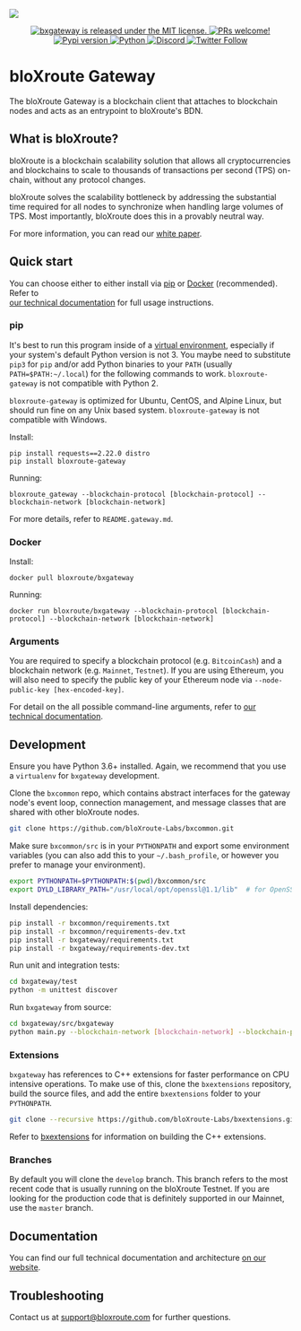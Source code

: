 [![](images/logo.png)](https://bloxroute.com)
<p align="center">
  <a href="https://github.com/bloXroute-Labs/bxgateway/blob/develop/LICENSE.md">
    <img src="https://img.shields.io/badge/license-MIT-blue.svg" alt="bxgateway is released under the MIT license." />
  </a>
  <a href="https://github.com/bloXroute-Labs/bxgateway/blob/develop/CONTRIBUTING.md">
    <img src="https://img.shields.io/badge/PRs-welcome-brightgreen.svg" alt="PRs welcome!" />
  </a>
  <a href="https://badge.fury.io/py/bloxroute-gateway">
    <img src="https://badge.fury.io/py/bloxroute-gateway.svg" alt="Pypi version" />
  </a>
    <a href="https://python.org">
    <img alt="Python" src="https://img.shields.io/badge/Python-3.6%20%7C%203.7-blue">  
  </a>
  <a href="https://discord.gg/FAYTEMm">
    <img alt="Discord" src="https://img.shields.io/discord/638409433860407300?logo=discord">  
  </a>
  <a href="https://twitter.com/intent/follow?screen_name=bloxroutelabs">
    <img alt="Twitter Follow" src="https://img.shields.io/twitter/follow/bloxroutelabs?style=social">  
  </a>
</p>

# bloXroute Gateway
The bloXroute Gateway is a blockchain client that attaches to blockchain nodes and acts as an entrypoint to bloXroute's BDN.
## What is bloXroute?

bloXroute is a blockchain scalability solution that allows all cryptocurrencies and blockchains to scale to 
thousands of transactions per second (TPS) on-chain, without any protocol changes.

bloXroute solves the scalability bottleneck by addressing the substantial time required for all nodes to synchronize 
when handling large volumes of TPS. Most importantly, bloXroute does this in a provably neutral way.

For more information, you can read our [white paper].

## Quick start

You can choose either to either install via [pip] or [Docker] (recommended). Refer to  
[our technical documentation][install] for full usage instructions.

### pip

It's best to run this program inside of a [virtual environment], especially if your system's default Python 
version is not 3. You maybe need to substitute `pip3` for `pip` and/or add Python binaries to your 
`PATH` (usually `PATH=$PATH:~/.local`) for the following commands to work. `bloxroute-gateway` is not compatible with
Python 2.

`bloxroute-gateway` is optimized for Ubuntu, CentOS, and Alpine Linux, but should run fine on any Unix based system.
`bloxroute-gateway` is not compatible with Windows.

Install:
```
pip install requests==2.22.0 distro
pip install bloxroute-gateway
```

Running:
```
bloxroute_gateway --blockchain-protocol [blockchain-protocol] --blockchain-network [blockchain-network]
```

For more details, refer to `README.gateway.md`.


### Docker

Install:
```
docker pull bloxroute/bxgateway
```

Running:
```
docker run bloxroute/bxgateway --blockchain-protocol [blockchain-protocol] --blockchain-network [blockchain-network]
```

### Arguments

You are required to specify a blockchain protocol (e.g. `BitcoinCash`) and a blockchain network (e.g. `Mainnet`, 
`Testnet`). If you are using Ethereum, you will also need to specify the public key of your Ethereum node via 
`--node-public-key [hex-encoded-key]`.

For detail on the all possible command-line arguments, refer to [our technical documentation][args].

## Development

Ensure you have Python 3.6+ installed. Again, we recommend that you use a `virtualenv` for `bxgateway` development.

Clone the `bxcommon` repo, which contains abstract interfaces for the gateway node's event loop, connection management, 
and message classes that are shared with other bloXroute nodes.

```bash
git clone https://github.com/bloXroute-Labs/bxcommon.git
```

Make sure `bxcommon/src` is in your `PYTHONPATH` and export some environment variables (you can also add this to your
`~/.bash_profile`, or however you prefer to manage your environment).

```bash
export PYTHONPATH=$PYTHONPATH:$(pwd)/bxcommon/src 
export DYLD_LIBRARY_PATH="/usr/local/opt/openssl@1.1/lib"  # for OpenSSL dependencies
```

Install dependencies:

```bash
pip install -r bxcommon/requirements.txt
pip install -r bxcommon/requirements-dev.txt
pip install -r bxgateway/requirements.txt
pip install -r bxgateway/requirements-dev.txt
```

Run unit and integration tests:

```bash
cd bxgateway/test
python -m unittest discover
```

Run `bxgateway` from source:

```bash
cd bxgateway/src/bxgateway
python main.py --blockchain-network [blockchain-network] --blockchain-protocol [blockchain-protocol]
```

### Extensions
`bxgateway` has references to C++ extensions for faster performance on CPU intensive operations. To make use of this, 
clone the `bxextensions` repository, build the source files, and add the entire `bxextensions` folder to your 
`PYTHONPATH`.

```bash
git clone --recursive https://github.com/bloXroute-Labs/bxextensions.git
```

Refer to [bxextensions] for information on building the C++ extensions.

### Branches
By default you will clone the `develop` branch. This branch refers to the most recent code that is usually running
on the bloXroute Testnet. If you are looking for the production code that is definitely supported in our Mainnet,
use the `master` branch.

## Documentation

You can find our full technical documentation and architecture [on our website][documentation].

## Troubleshooting

Contact us at support@bloxroute.com for further questions.


[white paper]: https://bloxroute.com/wp-content/uploads/2019/01/whitepaper-V1.1-1.pdf
[pip]: https://pypi.org/project/pip/
[docker]: https://www.docker.com
[bxextensions]: https://github.com/bloXroute-Labs/bxextensions
[virtual environment]: https://virtualenv.pypa.io/en/latest/
[install]: https://bloxroute.com/documentation/deployment/
[args]: https://bloxroute.com/documentation/deployment/#command-line-arguments
[documentation]: https://bloxroute.com/documentation/
